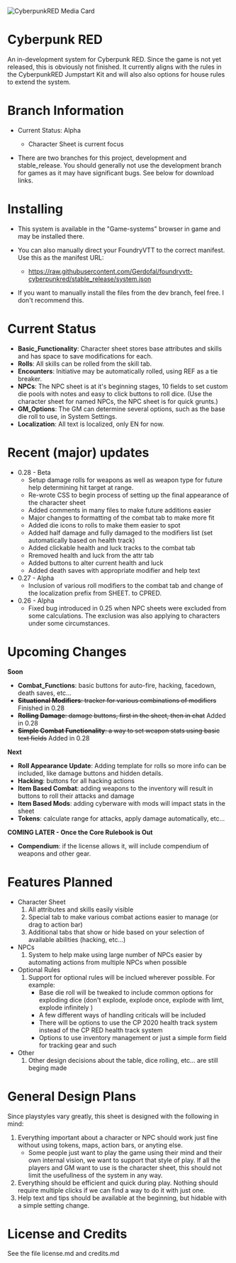 ![CyberpunkRED Media Card](https://github.com/Gerdofal/foundryvtt-cyberpunkred/blob/development/css/cpredmediacard.png?raw=true "CyberpunkRED Media Card")
# Cyberpunk RED

An in-development system for Cyberpunk RED. Since the game is not yet released, this is obviously not finished. It currently aligns with the rules in the CyberpunkRED Jumpstart Kit and will also also options for house rules to extend the system.

# Branch Information

- Current Status: Alpha
  - Character Sheet is current focus

- There are two branches for this project, development and stable_release. You should generally not use the development branch for games as it may have significant bugs. See below for download links.

# Installing

- This system is available in the "Game-systems" browser in game and may be installed there.

- You can also manually direct your FoundryVTT to the correct manifest. Use this as the manifest URL:
  - https://raw.githubusercontent.com/Gerdofal/foundryvtt-cyberpunkred/stable_release/system.json

- If you want to manually install the files from the dev branch, feel free. I don't recommend this.

# Current Status
- **Basic_Functionality**: Character sheet stores base attributes and skills and has space to save modifications for each.
- **Rolls**: All skills can be rolled from the skill tab.
- **Encounters**: Initiative may be automatically rolled, using REF as a tie breaker.
- **NPCs**: The NPC sheet is at it's beginning stages, 10 fields to set custom die pools with notes and easy to click buttons to roll dice. (Use the character sheet for named NPCs, the NPC sheet is for quick grunts.)
- **GM_Options**: The GM can determine several options, such as the base die roll to use, in System Settings.
- **Localization**: All text is localized, only EN for now.

# Recent (major) updates
- 0.28 - Beta
  - Setup damage rolls for weapons as well as weapon type for future help determining hit target at range.
  - Re-wrote CSS to begin process of setting up the final appearance of the character sheet
  - Added comments in many files to make future additions easier
  - Major changes to formatting of the combat tab to make more fit
  - Added die icons to rolls to make them easier to spot
  - Added half damage and fully damaged to the modifiers list (set automatically based on health track)
  - Added clickable health and luck tracks to the combat tab
  - Rremoved health and luck from the attr tab
  - Added buttons to alter current health and luck
  - Added death saves with appropriate modifier and help text
- 0.27 - Alpha
  - Inclusion of various roll modifiers to the combat tab and change of the localization prefix from SHEET. to CPRED.
- 0.26 - Alpha
  - Fixed bug introduced in 0.25 when NPC sheets were excluded from some calculations. The exclusion was also applying to characters under some circumstances.

# Upcoming Changes

**Soon**
- **Combat_Functions**: basic buttons for auto-fire, hacking, facedown, death saves, etc...
- ~~**Situational Modifiers**: tracker for various combinations of modifiers~~ Finished in 0.28
- ~~**Rolling Damage**: damage buttons, first in the sheet, then in chat~~ Added in 0.28
- ~~**Simple Combat Functionality**: a way to set weapon stats using basic text fields~~ Added in 0.28

**Next**
- **Roll Appearance Update**: Adding template for rolls so more info can be included, like damage buttons and hidden details.
- **Hacking**: buttons for all hacking actions
- **Item Based Combat**: adding weapons to the inventory will result in buttons to roll their attacks and damage
- **Item Based Mods**: adding cyberware with mods will impact stats in the sheet
- **Tokens**: calculate range for attacks, apply damage automatically, etc...

**COMING LATER - Once the Core Rulebook is Out**
- **Compendium**: if the license allows it, will include compendium of weapons and other gear.

# Features Planned

- Character Sheet
  1. All attributes and skills easily visible
  2. Special tab to make various combat actions easier to manage (or drag to action bar)
  3. Additional tabs that show or hide based on your selection of available abilities (hacking, etc...)
- NPCs
  1. System to help make using large number of NPCs easier by automating actions from multiple NPCs when possible
- Optional Rules
  1. Support for optional rules will be inclued wherever possible. For example:
     - Base die roll will be tweaked to include common options for exploding dice (don't explode, explode once, explode with limt, explode infinitely )
     - A few different ways of handling criticals will be included
     - There will be options to use the CP 2020 health track system instead of the CP RED health track system
     - Options to use inventory management or just a simple form field for tracking gear and such
- Other
  1. Other design decisions about the table, dice rolling, etc... are still beging made
  
# General Design Plans

Since playstyles vary greatly, this sheet is designed with the following in mind:

1. Everything important about a character or NPC should work just fine without using tokens, maps, action bars, or anyting else.
   - Some people just want to play the game using their mind and their own internal vision, we want to support that style of play. If all the players and GM want to use is the character sheet, this should not limit the usefullness of the system in any way.
2. Everything should be efficient and quick during play. Nothing should require multiple clicks if we can find a way to do it with just one.
3. Help text and tips should be available at the beginning, but hidable with a simple setting change.

# License and Credits

See the file license.md and credits.md

